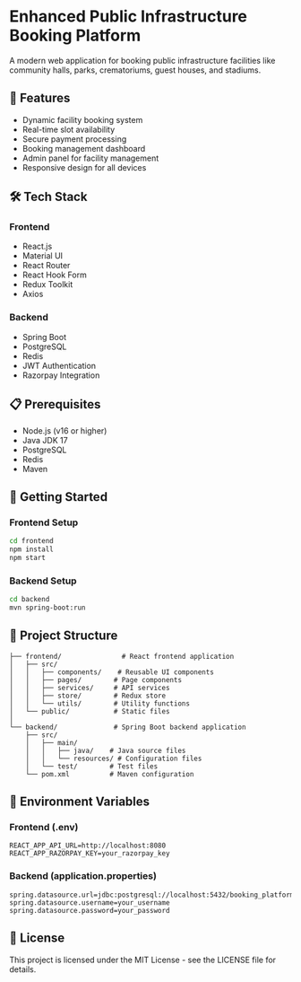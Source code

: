 # Enhanced Public Infrastructure Booking Platform

A modern web application for booking public infrastructure facilities like community halls, parks, crematoriums, guest houses, and stadiums.

## 🚀 Features

- Dynamic facility booking system
- Real-time slot availability
- Secure payment processing
- Booking management dashboard
- Admin panel for facility management
- Responsive design for all devices

## 🛠️ Tech Stack

### Frontend

- React.js
- Material UI
- React Router
- React Hook Form
- Redux Toolkit
- Axios

### Backend

- Spring Boot
- PostgreSQL
- Redis
- JWT Authentication
- Razorpay Integration

## 📋 Prerequisites

- Node.js (v16 or higher)
- Java JDK 17
- PostgreSQL
- Redis
- Maven

## 🚀 Getting Started

### Frontend Setup

```bash
cd frontend
npm install
npm start
```

### Backend Setup

```bash
cd backend
mvn spring-boot:run
```

## 📁 Project Structure

```
├── frontend/               # React frontend application
│   ├── src/
│   │   ├── components/    # Reusable UI components
│   │   ├── pages/        # Page components
│   │   ├── services/     # API services
│   │   ├── store/        # Redux store
│   │   └── utils/        # Utility functions
│   └── public/           # Static files
│
└── backend/              # Spring Boot backend application
    ├── src/
    │   ├── main/
    │   │   ├── java/    # Java source files
    │   │   └── resources/ # Configuration files
    │   └── test/        # Test files
    └── pom.xml          # Maven configuration
```

## 🔐 Environment Variables

### Frontend (.env)

```
REACT_APP_API_URL=http://localhost:8080
REACT_APP_RAZORPAY_KEY=your_razorpay_key
```

### Backend (application.properties)

```
spring.datasource.url=jdbc:postgresql://localhost:5432/booking_platform
spring.datasource.username=your_username
spring.datasource.password=your_password
```

## 📝 License

This project is licensed under the MIT License - see the LICENSE file for details.
